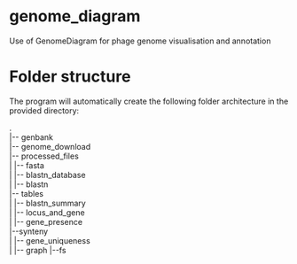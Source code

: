 # genome_diagram
Use of GenomeDiagram for phage genome visualisation and annotation



# Folder structure

The program will automatically create the following folder architecture in the provided directory:

.  
|-- genbank  
|-- genome_download  
|-- processed_files  
|   |-- fasta  
|   |-- blastn_database  
|   |-- blastn  
|-- tables  
|   |-- blastn_summary  
|   |-- locus_and_gene  
|   |-- gene_presence  
|--synteny  
|   |-- gene_uniqueness  
|   |-- graph
|--fs


